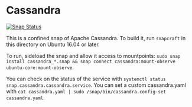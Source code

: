 # Cassandra

[![Snap Status](https://build.snapcraft.io/badge/snapcrafters/cassandra.svg)](https://build.snapcraft.io/user/snapcrafters/cassandra)

This is a confined snap of Apache Cassandra. To build it, run `snapcraft` in this directory on Ubuntu 16.04 or later.

To run, sideload the snap and allow it access to mountpoints: `sudo snap install cassandra_*.snap && snap connect cassandra:mount-observe ubuntu-core:mount-observe`.

You can check on the status of the service with `systemctl status snap.cassandra.cassandra.service`. You can set a custom cassandra.yaml with `cat cassandra.yaml | sudo /snap/bin/cassandra.config-set cassandra.yaml`.
